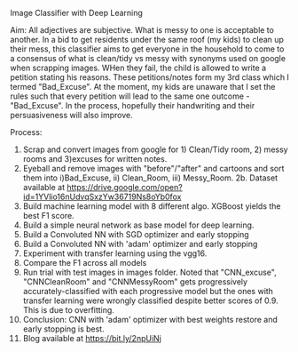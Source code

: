 Image Classifier with Deep Learning

Aim: 
All adjectives are subjective. What is messy to one is acceptable to another. 
In a bid to get residents under the same roof (my kids) to clean up their mess, this classifier aims to get everyone in the household to come to a consensus of what is clean/tidy vs messy with synonyms used on google when scrapping images. WHen they fail, the child is allowed to write a petition stating his reasons. These petitions/notes form my 3rd class which I termed "Bad_Excuse". At the moment, my kids are unaware that I set the rules such that every petition will lead to the same one outcome - "Bad_Excuse". In the process, hopefully their handwriting and their persuasiveness will also improve.

Process: 
1. Scrap and convert images from google for 1) Clean/Tidy room, 2) messy rooms and 3)excuses for written notes.
2. Eyeball and remove images with "before"/"after" and cartoons and sort them into i)Bad_Excuse, ii) Clean_Room, iii) Messy_Room.
2b. Dataset available at https://drive.google.com/open?id=1YVlio16nUdvqSxzYw36719Ns8oYb0fox
3. Build machine learning model with 8 different algo. XGBoost yields the best F1 score.
4. Build a simple neural network as base model for deep learning.
5. Build a Convoluted NN with SGD optimizer and early stopping
6. Build a Convoluted NN with 'adam' optimizer and early stopping
7. Experiment with transfer learning using the vgg16.
8. Compare the F1 across all models
9. Run trial with test images in images folder. Noted that "CNN_excuse", "CNNCleanRoom" and "CNNMessyRoom" gets progressively accurately-classified with each progressive model but the ones with transfer learning were wrongly classified despite better scores of 0.9. This is due to overfitting.
10. Conclusion: CNN with 'adam' optimizer with best weights restore and early stopping is best. 
11. Blog available at https://bit.ly/2npUiNj